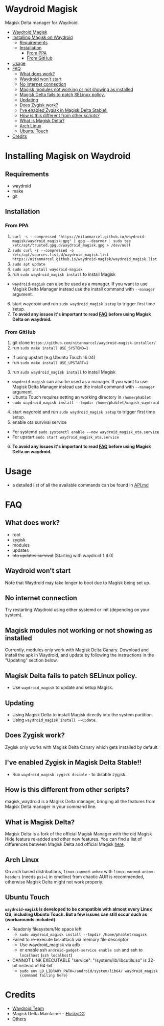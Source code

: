 # Waydroid Magisk
Magisk Delta manager for Waydroid.

- [Waydroid Magisk](#waydroid-magisk)
- [Installing Magisk on Waydroid](#installing-magisk-on-waydroid)
  - [Requirements](#requirements)
  - [Installation](#installation)
    - [From PPA](#from-ppa)
    - [From GitHub](#from-github)
- [Usage](#usage)
- [FAQ](#faq)
  - [What does work?](#what-does-work)
  - [Waydroid won't start](#waydroid-wont-start)
  - [No internet connection](#no-internet-connection)
  - [Magisk modules not working or not showing as installed](#magisk-modules-not-working-or-not-showing-as-installed)
  - [Magisk Delta fails to patch SELinux policy.](#magisk-delta-fails-to-patch-selinux-policy)
  - [Updating](#updating)
  - [Does Zygisk work?](#does-zygisk-work)
  - [I've enabled Zygisk in Magisk Delta Stable!!](#ive-enabled-zygisk-in-magisk-delta-stable)
  - [How is this different from other scripts?](#how-is-this-different-from-other-scripts)
  - [What is Magisk Delta?](#what-is-magisk-delta)
  - [Arch Linux](#arch-linux)
  - [Ubuntu Touch](#ubuntu-touch)
- [Credits](#credits)

# Installing Magisk on Waydroid

## Requirements
* waydroid
* make
* git

## Installation
### From PPA
1. `curl -s --compressed "https://nitanmarcel.github.io/waydroid-magisk/waydroid_magisk.gpg" | gpg --dearmor | sudo tee /etc/apt/trusted.gpg.d/waydroid_magisk.gpg > /dev/null`
2. `sudo curl -s --compressed -o /etc/apt/sources.list.d/waydroid_magisk.list https://nitanmarcel.github.io/waydroid-magisk/waydroid_magisk.list`
3. `sudo apt update`
4. `sudo apt install waydroid-magisk` 
5. run `sudo waydroid_magisk install` to install Magisk
  * `waydroid-magisk` can also be used as a manager. If you want to use Magisk Delta Manager instead use the install command with `--manager` argument.
6. start waydroid and run `sudo waydroid_magisk setup` to trigger first time setup.
7. **To avoid any issues it's important to read [FAQ](#faq) before using Magisk Delta on waydroid.**

### From GitHub
1. git clone `https://github.com/nitanmarcel/waydroid-magisk-installer/`
2. run `sudo make install USE_SYSTEMD=1`
  * If using upstart (e.g Ubuntu Touch 16.04)
  * run `sudo make install USE_UPSTART=1`
3. run `sudo waydroid_magisk install` to install Magisk
  * `waydroid-magisk` can also be used as a manager. If you want to use Magisk Delta Manager instead use the install command with `--manager` argument.
  * Ubuntu Touch requires setting an working directory in `/home/phablet`
  * `sudo waydroid_magisk install --tmpdir /home/phablet/magisk_waydroid`

4. start waydroid and run `sudo waydroid_magisk setup` to trigger first time setup.
5. enable ota survival service
  * For systemd `sudo systemctl enable --now waydroid_magisk_ota.service`
  * For upstart `sudo start waydroid_magisk_ota.service`
6. **To avoid any issues it's important to read [FAQ](#faq) before using Magisk Delta on waydroid.**

# Usage
* a detailed list of all the available commands can be found in [API.md](https://github.com/nitanmarcel/waydroid-magisk/blob/main/README.md)

# FAQ

## What does work?
* root
* zygisk
* modules
* updates
* ~~ota updates survival~~ (Starting with waydroid 1.4.0)

## Waydroid won't start
Note that Waydroid may take longer to boot due to Magisk being set up.

## No internet connection
Try restarting Waydroid using either systemd or init (depending on your system).

## Magisk modules not working or not showing as installed
Currently, modules only work with Magisk Delta Canary. Download and install the apk in Waydroid, and update by following the instructions in the "Updating" section below.

## Magisk Delta fails to patch SELinux policy.
  * Use `waydroid_magisk` to update and setup Magisk.

## Updating
* Using Magisk Delta to install Magisk directly into the system partition.
* Using `waydroid_magisk install --update`.

## Does Zygisk work?
Zygisk only works with Magisk Delta Canary which gets installed by default.

## I've enabled Zygisk in Magisk Delta Stable!!
* Run `waydroid_magisk zygisk disable` - to disable zygisk.

## How is this different from other scripts?
magisk_waydroid is a Magisk Delta manager, bringing all the features from Magisk Delta manager in your command line. 

## What is Magisk Delta?
Magisk Delta is a fork of the official Magisk Manager with the old Magisk Hide feature re-added and other new features. You can find a list of differences between Magisk Delta and official Magisk [here](https://github.com/HuskyDG/magisk-files/blob/main/note_stable.md#diffs-to-official-magisk).

## Arch Linux
On arch based distributions, `linux-xanmod-anbox` with `linux-xanmod-anbox-headers` (needs `psi=1` in cmdline) from chaotic AUR is recommended, otherwise Magisk Delta might not work properly.

## Ubuntu Touch
__`waydroid-magisk` is developed to be compatible with almost every Linux OS, including Ubuntu Touch. But a few issues can still occur such as (workarounds included).__
* Readonly filesystem/No space left
  * `sudo waydroid_magisk install --tmpdir /home/phablet/magisk`
* Failed to re-execute lxc-attach via memory file descriptor
  * Use waydroid_magisk via adb
  * or enable ssh `android-gadget-service enable ssh` and ssh to `localhost` (`ssh localhost`)
* CANNOT LINK EXECUTABLE "service": "/system/lib/libcutils.so" is 32-bit instead of 64-bit
  * `sudo env LD_LIBRARY_PATH=/android/system/lib64/ waydroid_magisk {command failing here}`

# Credits
* [Waydroid Team](github.com/waydroid/waydroid)
* Magisk Delta Maintainer - [HuskyDG](https://github.com/HuskyDG)
* [Others](https://huskydg.github.io/magisk-files/#credits)
